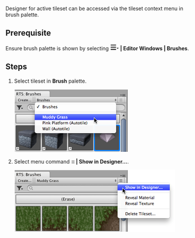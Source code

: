 Designer for active tileset can be accessed via the tileset context menu in brush palette.


## Prerequisite

Ensure brush palette is shown by selecting **![tool menu](../img/menu-button.png) |
Editor Windows | Brushes**.



## Steps

1. Select tileset in **Brush** palette.

   ![Annotated overview of accessing tileset designer.](../img/tileset/show-tileset-in-designer-1.png)


2. Select menu command **![](../img/context-menu.png) | Show in Designer...**.

   ![Annotated overview of accessing tileset designer.](../img/tileset/show-tileset-in-designer-2.png)

